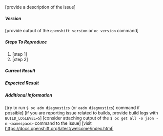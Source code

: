 <!--
Note that this is the issue tracker for OpenShift Origin.

OpenShift Installer issues should be reported at https://github.com/openshift/openshift-ansible/issues
Management Console issues are collected at https://github.com/openshift/origin-web-console/issues
Documentation issues are better reported at https://github.com/openshift/openshift-docs/issues
-->

[provide a description of the issue]

##### Version
[provide output of the `openshift version` or `oc version` command]

##### Steps To Reproduce
1. [step 1]
2. [step 2]

##### Current Result

##### Expected Result

##### Additional Information
[try to run `$ oc adm diagnostics` (or `oadm diagnostics`) command if possible]
[if you are reporting issue related to builds, provide build logs with `BUILD_LOGLEVEL=5`]
[consider attaching output of the `$ oc get all -o json -n <namespace>` command to the issue]
[visit https://docs.openshift.org/latest/welcome/index.html]
